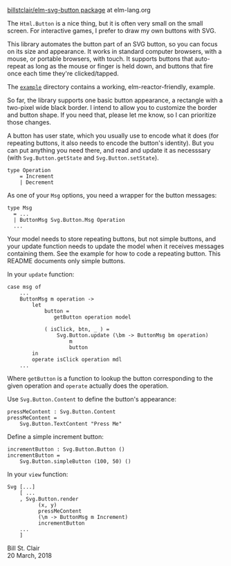 [billstclair/elm-svg-button package](http://package.elm-lang.org/packages/billstclair/elm-svg-button/latest) at elm-lang.org

The `Html.Button` is a nice thing, but it is often very small on the small screen. For interactive games, I prefer to draw my own buttons with SVG.

This library automates the button part of an SVG button, so you can focus on its size and appearance. It works in standard computer browsers, with a mouse, or portable browsers, with touch. It supports buttons that auto-repeat as long as the mouse or finger is held down, and buttons that fire once each time they're clicked/tapped.

The [`example`](https://github.com/billstclair/elm-svg-button/tree/master/example) directory contains a working, elm-reactor-friendly, example.

So far, the library supports one basic button appearance, a rectangle with a two-pixel wide black border. I intend to allow you to customize the border and button shape. If you need that, please let me know, so I can prioritize those changes.

A button has user state, which you usually use to encode what it does (for repeating buttons, it also needs to encode the button's identity). But you can put anything you need there, and read and update it as necesssary (with `Svg.Button.getState` and `Svg.Button.setState`).

    type Operation
        = Increment
        | Decrement

As one of your `Msg` options, you need a wrapper for the button messages:

    type Msg
      = ...
      | ButtonMsg Svg.Button.Msg Operation
      ...
    
Your model needs to store repeating buttons, but not simple buttons, and your update function needs to update the model when it receives messages containing them. See the example for how to code a repeating button. This README documents only simple buttons.
    
In your `update` function:

    case msg of
        ...
        ButtonMsg m operation ->
            let
                button =
                   getButton operation model

                ( isClick, btn, _ ) =
                    Svg.Button.update (\bm -> ButtonMsg bm operation)
                        m
                        button
            in
            operate isClick operation mdl
        ...

Where `getButton` is a function to lookup the button corresponding to the given operation and `operate` actually does the operation.

Use `Svg.Button.Content` to define the button's appearance:

    pressMeContent : Svg.Button.Content
    pressMeContent =
        Svg.Button.TextContent "Press Me"

Define a simple increment button:

    incrementButton : Svg.Button.Button ()
    incrementButton =
        Svg.Button.simpleButton (100, 50) ()

In your `view` function:

    Svg [...]
        [ ...
        , Svg.Button.render
              (x, y)
              pressMeContent
              (\m -> ButtonMsg m Increment)
              incrementButton
        ...
        ]

Bill St. Clair<br/>
20 March, 2018

